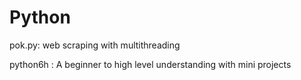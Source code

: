 # Python
pok.py: web scraping with multithreading

python6h : A beginner to high level understanding with mini projects

